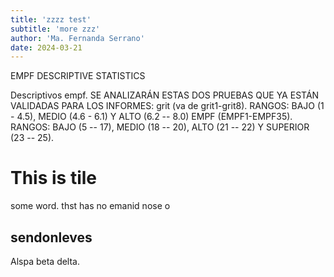 ```yaml
---
title: 'zzzz test'
subtitle: 'more zzz'
author: 'Ma. Fernanda Serrano'
date: 2024-03-21
---
```


EMPF DESCRIPTIVE STATISTICS

Descriptivos empf.
SE ANALIZARÁN ESTAS DOS PRUEBAS QUE YA ESTÁN VALIDADAS PARA LOS INFORMES: grit (va de grit1-grit8). RANGOS: BAJO (1 - 4.5), MEDIO (4.6 - 6.1) Y ALTO (6.2 -- 8.0) EMPF (EMPF1-EMPF35). RANGOS: BAJO (5 -- 17), MEDIO (18 -- 20), ALTO (21 -- 22) Y SUPERIOR (23 -- 25).


# This is tile
some word. thst has no emanid
nose 
o
## sendonleves
Alspa beta delta.

